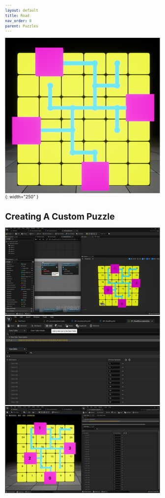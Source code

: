 ```yaml
---
layout: default
title: Road
nav_order: 8
parent: Puzzles
---
```


![](../../assets/images/road.png){: width="250" }

# Creating A Custom Puzzle

![](../../assets/images/roadenablenumbers.png)
![](../../assets/images/roadaddnewgame1.png)
![](../../assets/images/roadaddnewgame2.png)
